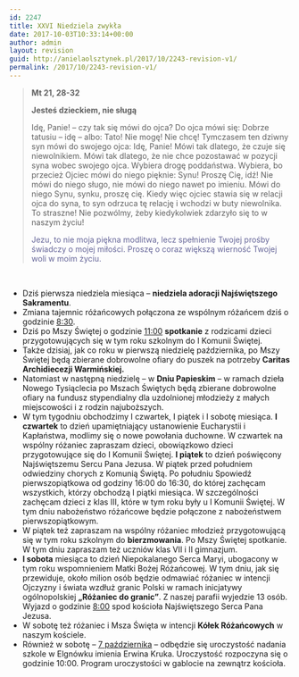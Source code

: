 ```yaml
---
id: 2247
title: XXVI Niedziela zwykła
date: 2017-10-03T10:33:14+00:00
author: admin
layout: revision
guid: http://anielaolsztynek.pl/2017/10/2243-revision-v1/
permalink: /2017/10/2243-revision-v1/
---
```

> **Mt 21, 28-32**
> 
> **Jesteś dzieckiem, nie sługą**
> 
> Idę, Panie! &#8211; czy tak się mówi do ojca? Do ojca mówi się: Dobrze tatusiu &#8211; idę &#8211; albo: Tato! Nie mogę! Nie chcę! Tymczasem ten dziwny syn mówi do swojego ojca: Idę, Panie! Mówi tak dlatego, że czuje się niewolnikiem. Mówi tak dlatego, że nie chce pozostawać w pozycji syna wobec swojego ojca. Wybiera drogę poddaństwa. Wybiera, bo przecież Ojciec mówi do niego pięknie: Synu! Proszę Cię, idź! Nie mówi do niego sługo, nie mówi do niego nawet po imieniu. Mówi do niego Synu, synku, proszę cię. Kiedy więc ojciec stawia się w relacji ojca do syna, to syn odrzuca tę relację i wchodzi w buty niewolnika. To straszne! Nie pozwólmy, żeby kiedykolwiek zdarzyło się to w naszym życiu!
> 
> <span style="color: #666699;">Jezu, to nie moja piękna modlitwa, lecz spełnienie Twojej prośby świadczy o mojej miłości. Proszę o coraz większą wierność Twojej woli w moim życiu.</span>

&nbsp;

  * Dziś pierwsza niedziela miesiąca &#8211; **niedziela adoracji Najświętszego Sakramentu**.
  * Zmiana tajemnic różańcowych połączona ze wspólnym różańcem dziś o godzinie <span style="text-decoration: underline;">8:30</span>.
  * Dziś po Mszy Świętej o godzinie <span style="text-decoration: underline;">11:00</span> **spotkanie** z rodzicami dzieci przygotowujących się w tym roku szkolnym do I Komunii Świętej.
  * Także dzisiaj, jak co roku w pierwszą niedzielę października, po Mszy Świętej będą zbierane dobrowolne ofiary do puszek na potrzeby **Caritas Archidiecezji Warmińskiej.**
  * Natomiast w następną niedzielę – w **Dniu Papieskim** – w ramach dzieła Nowego Tysiąclecia po Mszach Świętych będą zbierane dobrowolne ofiary na fundusz stypendialny dla uzdolnionej młodzieży z małych miejscowości i z rodzin najuboższych.
  * W tym tygodniu obchodzimy I czwartek, I piątek i I sobotę miesiąca. **I czwartek** to dzień upamiętniający ustanowienie Eucharystii i Kapłaństwa, modlimy się o nowe powołania duchowne. W czwartek na wspólny różaniec zapraszam dzieci, obowiązkowo dzieci przygotowujące się do I Komunii Świętej. **I piątek** to dzień poświęcony Najświętszemu Sercu Pana Jezusa. W piątek przed południem odwiedziny chorych z Komunią Świętą. Po południu Spowiedź pierwszopiątkowa od godziny 16:00 do 16:30, do której zachęcam wszystkich, którzy obchodzą I piątki miesiąca. W szczególności zachęcam dzieci z klas III, które w tym roku były u I Komunii Świętej. W tym dniu nabożeństwo różańcowe będzie połączone z nabożeństwem pierwszopiątkowym.
  * W piątek też zapraszam na wspólny różaniec młodzież przygotowującą się w tym roku szkolnym do **bierzmowania**. Po Mszy Świętej spotkanie. W tym dniu zapraszam też uczniów klas VII i II gimnazjum.
  * **I sobota** miesiąca to dzień Niepokalanego Serca Maryi, ubogacony w tym roku wspomnieniem Matki Bożej Różańcowej. W tym dniu, jak się przewiduje, około milion osób będzie odmawiać różaniec w intencji Ojczyzny i świata wzdłuż granic Polski w ramach inicjatywy ogólnopolskiej **&#8222;Różaniec do granic&#8221;**. Z naszej parafii wyjedzie 13 osób. Wyjazd o godzinie <span style="text-decoration: underline;">8:00</span> spod kościoła Najświętszego Serca Pana Jezusa.
  * W sobotę też różaniec i Msza Święta w intencji **Kółek Różańcowych** w naszym kościele.
  * Również w sobotę &#8211; <span style="text-decoration: underline;">7 października</span> &#8211; odbędzie się uroczystość nadania szkole w Elgnówku imienia Erwina Kruka. Uroczystość rozpoczyna się o godzinie 10:00. Program uroczystości w gablocie na zewnątrz kościoła.